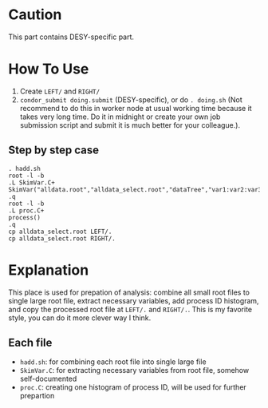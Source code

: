 # Caution
This part contains DESY-specific part.

# How To Use
1. Create `LEFT/` and `RIGHT/`
2. `condor_submit doing.submit` (DESY-specific), or do `. doing.sh` (Not recommend to do this in worker node at usual working time because it takes very long time. Do it in midnight or create your own job submission script and submit it is much better for your colleague.).

## Step by step case
```
. hadd.sh
root -l -b
.L SkimVar.C+
SkimVar("alldata.root","alldata_select.root","dataTree","var1:var2:var3:...")
.q
root -l -b
.L proc.C+
process()
.q
cp alldata_select.root LEFT/.
cp alldata_select.root RIGHT/.
```

# Explanation
This place is used for prepation of analysis: combine all small root files to single large root file, extract necessary variables, add process ID histogram, and copy the processed root file at `LEFT/.` and `RIGHT/.`.
This is my favorite style, you can do it more clever way I think.

## Each file
- `hadd.sh`: for combining each root file into single large file
- `SkimVar.C`: for extracting necessary variables from root file, somehow self-documented
- `proc.C`: creating one histogram of process ID, will be used for further prepartion
